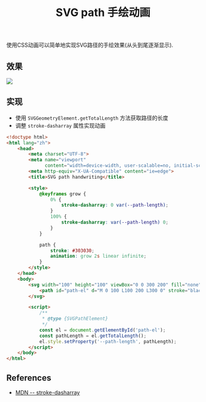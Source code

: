 ﻿---
title: SVG path 手绘动画
category: css
created: 2024/11/04
---

使用CSS动画可以简单地实现SVG路径的手绘效果(从头到尾逐渐显示).

## 效果

![](/media/svg_path_handwriting/svg_path_handwriting.gif)

## 实现

- 使用 `SVGGeometryElement.getTotalLength` 方法获取路径的长度
- 调整 `stroke-dasharray` 属性实现动画

```html
<!doctype html>
<html lang="zh">
    <head>
        <meta charset="UTF-8">
        <meta name="viewport"
              content="width=device-width, user-scalable=no, initial-scale=1.0, maximum-scale=1.0, minimum-scale=1.0">
        <meta http-equiv="X-UA-Compatible" content="ie=edge">
        <title>SVG path handwriting</title>

        <style>
            @keyframes grow {
                0% {
                    stroke-dasharray: 0 var(--path-length);
                }
                100% {
                    stroke-dasharray: var(--path-length) 0;
                }
            }

            path {
                stroke: #303030;
                animation: grow 2s linear infinite;
            }
        </style>
    </head>
    <body>
        <svg width="100" height="100" viewBox="0 0 300 200" fill="none" xmlns="http://www.w3.org/2000/svg">
            <path id="path-el" d="M 0 100 L100 200 L300 0" stroke="black" stroke-width="5" fill="none"/>
        </svg>

        <script>
            /**
             * @type {SVGPathElement}
             */
            const el = document.getElementById('path-el');
            const pathLength = el.getTotalLength();
            el.style.setProperty('--path-length', pathLength);
        </script>
    </body>
</html>
```

## References

- [MDN -- stroke-dasharray](https://developer.mozilla.org/en-US/docs/Web/SVG/Attribute/stroke-dasharray)

